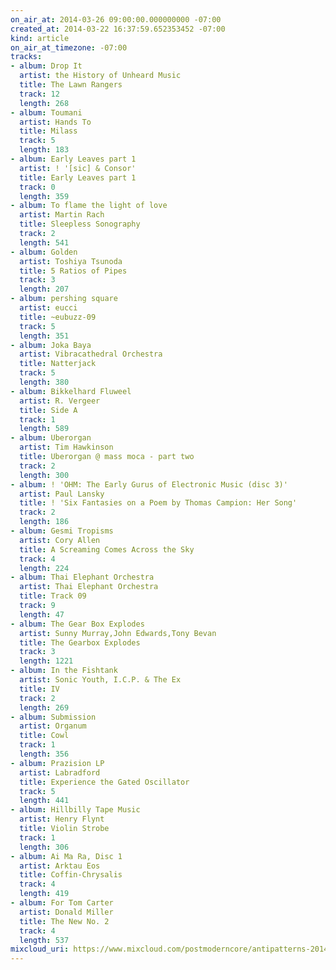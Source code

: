 ```yaml
---
on_air_at: 2014-03-26 09:00:00.000000000 -07:00
created_at: 2014-03-22 16:37:59.652353452 -07:00
kind: article
on_air_at_timezone: -07:00
tracks:
- album: Drop It
  artist: the History of Unheard Music
  title: The Lawn Rangers
  track: 12
  length: 268
- album: Toumani
  artist: Hands To
  title: Milass
  track: 5
  length: 183
- album: Early Leaves part 1
  artist: ! '[sic] & Consor'
  title: Early Leaves part 1
  track: 0
  length: 359
- album: To flame the light of love
  artist: Martin Rach
  title: Sleepless Sonography
  track: 2
  length: 541
- album: Golden
  artist: Toshiya Tsunoda
  title: 5 Ratios of Pipes
  track: 3
  length: 207
- album: pershing square
  artist: eucci
  title: ~eubuzz-09
  track: 5
  length: 351
- album: Joka Baya
  artist: Vibracathedral Orchestra
  title: Natterjack
  track: 5
  length: 380
- album: Bikkelhard Fluweel
  artist: R. Vergeer
  title: Side A
  track: 1
  length: 589
- album: Uberorgan
  artist: Tim Hawkinson
  title: Uberorgan @ mass moca - part two
  track: 2
  length: 300
- album: ! 'OHM: The Early Gurus of Electronic Music (disc 3)'
  artist: Paul Lansky
  title: ! 'Six Fantasies on a Poem by Thomas Campion: Her Song'
  track: 2
  length: 186
- album: Gesmi Tropisms
  artist: Cory Allen
  title: A Screaming Comes Across the Sky
  track: 4
  length: 224
- album: Thai Elephant Orchestra
  artist: Thai Elephant Orchestra
  title: Track 09
  track: 9
  length: 47
- album: The Gear Box Explodes
  artist: Sunny Murray,John Edwards,Tony Bevan
  title: The Gearbox Explodes
  track: 3
  length: 1221
- album: In the Fishtank
  artist: Sonic Youth, I.C.P. & The Ex
  title: IV
  track: 2
  length: 269
- album: Submission
  artist: Organum
  title: Cowl
  track: 1
  length: 356
- album: Prazision LP
  artist: Labradford
  title: Experience the Gated Oscillator
  track: 5
  length: 441
- album: Hillbilly Tape Music
  artist: Henry Flynt
  title: Violin Strobe
  track: 1
  length: 306
- album: Ai Ma Ra, Disc 1
  artist: Arktau Eos
  title: Coffin-Chrysalis
  track: 4
  length: 419
- album: For Tom Carter
  artist: Donald Miller
  title: The New No. 2
  track: 4
  length: 537
mixcloud_uri: https://www.mixcloud.com/postmoderncore/antipatterns-2014-03-26/
---
```

